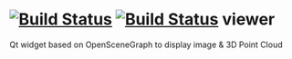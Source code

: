 [![Build Status](https://drone.io/github.com/Mizux/viewer/status.png)](https://drone.io/github.com/Mizux/viewer/latest)
[![Build Status](https://travis-ci.org/Mizux/viewer.svg?branch=master)](https://travis-ci.org/Mizux/viewer)
viewer
======

Qt widget based on OpenSceneGraph to display image &amp; 3D Point Cloud

